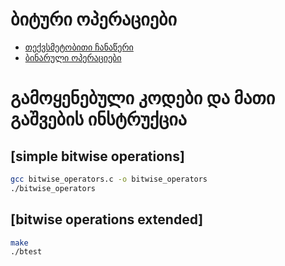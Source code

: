 # ბიტური ოპერაციები

- [თექვსმეტობითი ჩანაწერი](https://simple.wikipedia.org/wiki/Hexadecimal#:~:text=The%20hexadecimal%20numeral%20system%2C%20often,numbers%20and%20six%20extra%20symbols.)
- [ბინარული ოპერაციები](https://www.geeksforgeeks.org/bitwise-operators-in-c-cpp/)

# გამოყენებული კოდები და მათი გაშვების ინსტრუქცია

## [simple bitwise operations]

```sh
gcc bitwise_operators.c -o bitwise_operators
./bitwise_operators
```

## [bitwise operations extended]

```sh
make
./btest
```
